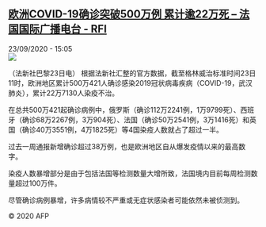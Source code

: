 <!--1600869293000-->
[欧洲COVID-19确诊突破500万例 累计逾22万死 – 法国国际广播电台 - RFI](http://www.rfi.fr//cn/contenu/20200923-%E6%AC%A7%E6%B4%B2covid-19%E7%A1%AE%E8%AF%8A%E7%AA%81%E7%A0%B4500%E4%B8%87%E4%BE%8B-%E7%B4%AF%E8%AE%A1%E9%80%BE22%E4%B8%87%E6%AD%BB)
------

<div>23/09/2020 - 15:05</div><img src="https://s.rfi.fr/media/display/be252fd8-fda2-11ea-8552-005056bf87d6/w:310/p:16x9/int0013b.200923210502.jpg"><div class="t-content__body u-clearfix"><p>（法新社巴黎23日电）    根据法新社汇整的官方数据，截至格林威治标准时间23日11时，欧洲地区累计500万421人确诊感染2019冠状病毒疾病（COVID-19，武汉肺炎），累计22万7130人染疫不治。</p><p>    在总共500万421起确诊病例中，俄罗斯（确诊112万2241例，1万9799死）、西班牙（确诊68万2267例，3万904死）、法国（确诊50万2541例，3万1416死）和英国（确诊40万3551例，4万1825死）等4国染疫人数就占了超过一半。</p><p>    过去一周通报新增确诊超过38万例，也是欧洲地区自从爆发疫情以来的最高数字。</p><p>    染疫人数暴增部分是由于包括法国等检测数量大增所致，法国境内目前每周检测数量超过100万件。</p><p>    尽管确诊病例暴增，许多病情较不严重或无症状感染者可能依然未被侦测到。</p><p class="t-copyright">© 2020 AFP</p>        </div>

